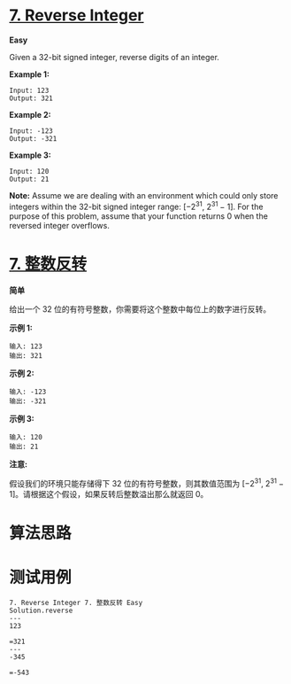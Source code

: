 # [7. Reverse Integer][enTitle]

**Easy**

Given a 32-bit signed integer, reverse digits of an integer.

**Example 1:** 

```
Input: 123
Output: 321

```

**Example 2:** 

```
Input: -123
Output: -321

```

**Example 3:** 

```
Input: 120
Output: 21

```

**Note:**  Assume we are dealing with an environment which could only store integers within the 32-bit signed integer range: [−2<sup>31</sup>, 2<sup>31 </sup>− 1]. For the purpose of this problem, assume that your function returns 0 when the reversed integer overflows.
# [7. 整数反转][cnTitle]

**简单**

给出一个 32 位的有符号整数，你需要将这个整数中每位上的数字进行反转。

**示例 1:** 

```
输入: 123
输出: 321

```

**示例 2:** 

```
输入: -123
输出: -321

```

**示例 3:** 

```
输入: 120
输出: 21

```

**注意:** 

假设我们的环境只能存储得下 32 位的有符号整数，则其数值范围为 [−2<sup>31</sup>, 2<sup>31 </sup>− 1]。请根据这个假设，如果反转后整数溢出那么就返回 0。


# 算法思路

# 测试用例
```
7. Reverse Integer 7. 整数反转 Easy
Solution.reverse
---
123

=321
---
-345

=-543
```

[enTitle]: https://leetcode.com/problems/reverse-integer/
[cnTitle]: https://leetcode-cn.com/problems/reverse-integer/
